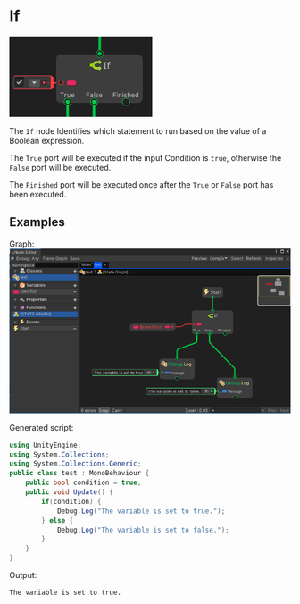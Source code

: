 # If

![](../../images/node-reference/if.png)

The `If` node Identifies which statement to run based on the value of a Boolean expression.

The `True` port will be executed if the input Condition is `true`, otherwise the `False` port will be executed.

The `Finished` port will be executed once after the `True` or `False` port has been executed.

## Examples

Graph:
![](../../images/node-reference/if_example1.PNG)

Generated script:
```cs
using UnityEngine;
using System.Collections;
using System.Collections.Generic;
public class test : MonoBehaviour {
	public bool condition = true;
	public void Update() {
		if(condition) {
			Debug.Log("The variable is set to true.");
		} else {
			Debug.Log("The variable is set to false.");
		}
	}
}
```

Output:
```
The variable is set to true.
```